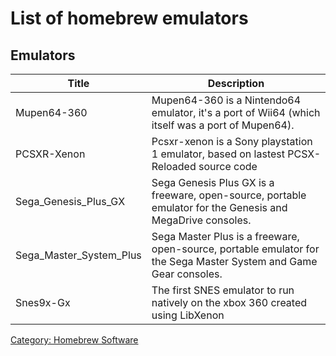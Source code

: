 # List of homebrew emulators

## Emulators

| Title                          | Description                                                                                                 |
| ----------------------- | ------------------------------------------------------------------------------------------------------------------ |
| Mupen64-360             | Mupen64-360 is a Nintendo64 emulator, it's a port of Wii64 (which itself was a port of Mupen64).                   |
| PCSXR-Xenon             | Pcsxr-xenon is a Sony playstation 1 emulator, based on lastest PCSX-Reloaded source code                           |
| Sega_Genesis_Plus_GX    | Sega Genesis Plus GX is a freeware, open-source, portable emulator for the Genesis and MegaDrive consoles.         |
| Sega_Master_System_Plus |  Sega Master Plus is a freeware, open-source, portable emulator for the Sega Master System and Game Gear consoles. |
| Snes9x-Gx               | The first SNES emulator to run natively on the xbox 360 created using LibXenon                                     |

[Category: Homebrew Software](/Homebrew)
